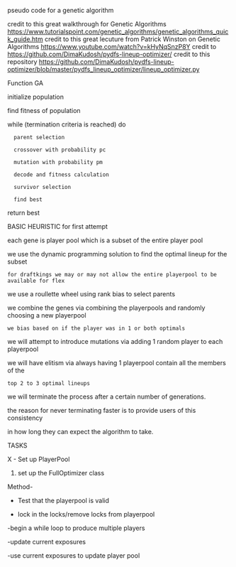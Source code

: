 pseudo code for a genetic algorithm

credit to this great walkthrough for Genetic Algorithms https://www.tutorialspoint.com/genetic_algorithms/genetic_algorithms_quick_guide.htm
credit to this great lecuture from Patrick Winston on Genetic Algorithms https://www.youtube.com/watch?v=kHyNqSnzP8Y
credit to https://github.com/DimaKudosh/pydfs-lineup-optimizer/
credit to this repository https://github.com/DimaKudosh/pydfs-lineup-optimizer/blob/master/pydfs_lineup_optimizer/lineup_optimizer.py


Function GA

   initialize population

   find fitness of population
   
   while (termination criteria is reached) do

      parent selection

      crossover with probability pc

      mutation with probability pm

      decode and fitness calculation

      survivor selection

      find best

   return best

BASIC HEURISTIC for first attempt

each gene is player pool which is a subset of the entire player pool

we use the dynamic programming solution to find the optimal lineup for the subset

	for draftkings we may or may not allow the entire playerpool to be available for flex

we use a roullette wheel using rank bias to select parents

we combine the genes via combining the playerpools and randomly choosing a new playerpool

	we bias based on if the player was in 1 or both optimals

we will attempt to introduce mutations via adding 1 random player to each playerpool

we will have elitism via always having 1 playerpool contain all the members of the

	top 2 to 3 optimal lineups

we will terminate the process after a certain number of generations.

the reason for never terminating faster is to provide users of this consistency

in how long they can expect the algorithm to take.


TASKS

X - Set up PlayerPool

1. set up the FullOptimizer class


Method- 

- Test that the playerpool is valid

- lock in the locks/remove locks from playerpool

-begin a while loop to produce multiple players

-update current exposures

-use current exposures to update player pool

